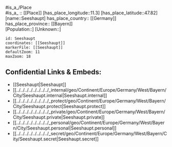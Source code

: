 ﻿---
location: [47.82,11.3] 
mapzoom: [7,12] 
mapmarker: city 
type: City
tags:
- geo/City


SpocWebEntityId: 34172
isDeleted: false
confidential: public

---
#is_a_/Place  
#is_a_ :: [[Place]] 
[has_place_longitude::11.3] 
[has_place_latitude::47.82] 
[name::Seeshaupt] 
has_place_country:: [[Germany]]  
has_place_province:: [[Bayern]]  
[Population::] 
[Unknown::] 


```leaflet
id: Seeshaupt
coordinates: [[Seeshaupt]] 
markerFile: [[Seeshaupt]] 
defaultZoom: 11 
maxZoom: 18
```


## Confidential Links & Embeds: 
- [[Seeshaupt|Seeshaupt]]  
- [[../../../../../../../../_internal/geo/Continent/Europe/Germany/West/Bayern/City/Seeshaupt.internal|Seeshaupt.internal]] 
- [[../../../../../../../../_protect/geo/Continent/Europe/Germany/West/Bayern/City/Seeshaupt.protect|Seeshaupt.protect]] 
- [[../../../../../../../../_private/geo/Continent/Europe/Germany/West/Bayern/City/Seeshaupt.private|Seeshaupt.private]] 
- [[../../../../../../../../_personal/geo/Continent/Europe/Germany/West/Bayern/City/Seeshaupt.personal|Seeshaupt.personal]] 
- [[../../../../../../../../_secret/geo/Continent/Europe/Germany/West/Bayern/City/Seeshaupt.secret|Seeshaupt.secret]] 
